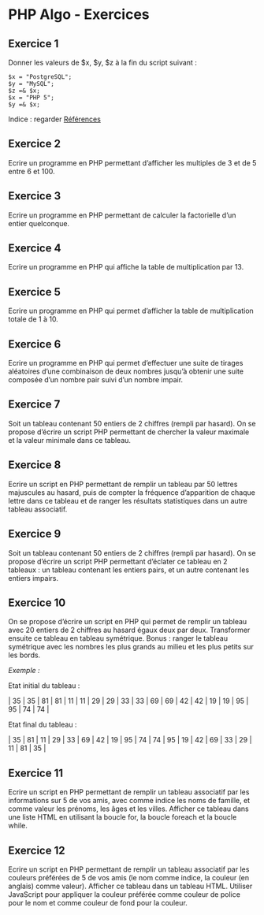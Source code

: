 # PHP Algo - Exercices

## Exercice 1 ##

Donner les valeurs de $x, $y, $z à la fin du script suivant :
```
$x = "PostgreSQL"; 
$y = "MySQL"; 
$z =& $x; 
$x = "PHP 5"; 
$y =& $x;
```

Indice : regarder [Références](https://www.php.net/manual/fr/language.references.whatdo.php)


## Exercice 2 ##

Ecrire un programme en PHP permettant d’afficher les multiples de 3 et de 5 entre 6 et 100.

## Exercice 3 ##

Ecrire un programme en PHP permettant de calculer la factorielle d’un entier quelconque.

## Exercice 4 ##

Ecrire un programme en PHP qui affiche la table de multiplication par 13.

## Exercice 5 ##

Ecrire un programme en PHP qui permet d’afficher la table de multiplication totale de 1 à 10.

## Exercice 6 ##

Ecrire un programme en PHP qui permet d’effectuer une suite de tirages aléatoires d’une combinaison de deux nombres jusqu’à obtenir une suite composée d’un nombre pair suivi d’un nombre impair.

## Exercice 7 ##

Soit un tableau contenant 50 entiers de 2 chiffres (rempli par hasard). On se propose d’écrire un script PHP permettant de chercher la valeur maximale et la valeur minimale dans ce tableau.

## Exercice 8 ##

Ecrire un script en PHP permettant de remplir un tableau par 50 lettres majuscules au hasard, puis de compter la fréquence d’apparition de chaque lettre dans ce tableau et de ranger les résultats statistiques dans un autre tableau associatif.

## Exercice 9 ##

Soit un tableau contenant 50 entiers de 2 chiffres (rempli par hasard). On se propose d’écrire un script PHP permettant d’éclater ce tableau en 2 tableaux : un tableau contenant les entiers pairs, et un autre contenant les entiers impairs.

## Exercice 10 ##

On se propose d’écrire un script en PHP qui permet de remplir un tableau avec 20 entiers de 2 chiffres au hasard égaux deux par deux. Transformer ensuite ce tableau en tableau symétrique.
Bonus : ranger le tableau symétrique avec les nombres les plus grands au milieu et les plus petits sur les bords.


_Exemple :_

Etat initial du tableau :

| 35 | 35 | 81 | 81 | 11 | 11 | 29 | 29 | 33 | 33 | 69 | 69 | 42 | 42 | 19 | 19 | 95 | 95 | 74 | 74 |

Etat final du tableau :

| 35 | 81 | 11 | 29 | 33 | 69 | 42 | 19 | 95 | 74 | 74 | 95 | 19 | 42 | 69 | 33 | 29 | 11 | 81 | 35 |


## Exercice 11 ##

Ecrire un script en PHP permettant de remplir un tableau associatif par les informations sur 5 de vos amis, avec comme indice les noms de famille, et comme valeur les prénoms, les âges et les villes. Afficher ce tableau dans une liste HTML en utilisant la boucle for, la boucle foreach et la boucle while.

## Exercice 12 ##

Ecrire un script en PHP permettant de remplir un tableau associatif par les couleurs préférées de 5 de vos amis (le nom comme indice, la couleur (en anglais) comme valeur). Afficher ce tableau dans un tableau HTML. Utiliser JavaScript pour appliquer la couleur préférée comme couleur de police pour le nom et comme couleur de fond pour la couleur.
